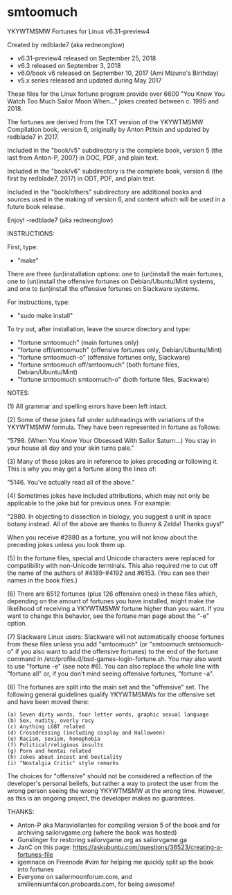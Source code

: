 # smtoomuch

YKYWTMSMW Fortunes for Linux v6.31-preview4

Created by redblade7 (aka redneonglow)

* v6.31-preview4 released on September 25, 2018
* v6.3 released on September 3, 2018
* v6.0/book v6 released on September 10, 2017 (Ami Mizuno's Birthday)
* v5.x series released and updated during May 2017

These files for the Linux fortune program provide over 6600 "You Know You Watch Too Much Sailor Moon When..." jokes created between c. 1995 and 2018. 

The fortunes are derived from the TXT version of the YKYWTMSMW Compilation book, version 6, originally by Anton Ptitsin and updated by redblade7 in 2017.

Included in the "book/v5" subdirectory is the complete book, version 5 (the last from Anton-P, 2007) in DOC, PDF, and plain text.

Included in the "book/v6" subdirectory is the complete book, version 6 (the first by redblade7, 2017) in ODT, PDF, and plain text.

Included in the "book/others" subdirectory are additional books and sources used in the making of version 6, and content which will be used in a future book release.

Enjoy! -redblade7 (aka redneonglow)

INSTRUCTIONS:

First, type:
* "make"

There are three (un)installation options: one to (un)install the main fortunes, one to (un)install the offensive fortunes on Debian/Ubuntu/Mint systems, and one to (un)install the offensive fortunes on Slackware systems.

For instructions, type:

* "sudo make install"

To try out, after installation, leave the source directory and type:

* "fortune smtoomuch" (main fortunes only)
* "fortune off/smtoomuch" (offensive fortunes only, Debian/Ubuntu/Mint)
* "fortune smtoomuch-o" (offensive fortunes only, Slackware)
* "fortune smtoomuch off/smtoomuch" (both fortune files, Debian/Ubuntu/Mint)
* "fortune smtoomuch smtoomuch-o" (both fortune files, Slackware)

NOTES:

(1) All grammar and spelling errors have been left intact.

(2) Some of these jokes fall under subheadings with variations of the YKYWTMSMW formula. They have been represented in fortune as follows: 

"5798.	(When You Know Your Obsessed With Sailor Saturn...) You stay in your house all day and your skin turns pale."

(3) Many of these jokes are in reference to jokes preceding or following it. This is why you may get a fortune along the lines of:

"5146.	You've actually read all of the above."

(4) Sometimes jokes have included attributions, which may not only be applicable to the joke but for previous ones. For example:

"2880.	In objecting to dissection in biology, you suggest a unit in space botany instead. All of the above are thanks to Bunny & Zelda! Thanks guys!"

When you receive #2880 as a fortune, you will not know about the preceding jokes unless you look them up.

(5) In the fortune files, special and Unicode characters were replaced for compatibility with non-Unicode terminals. This also required me to cut off the name of the authors of #4189-#4192 and #6153. (You can see their names in the book files.)

(6) There are 6512 fortunes (plus 126 offensive ones) in these files which, depending on the amount of fortunes you have installed, might make the likelihood of receiving a YKYWTMSMW fortune higher than you want. If you want to change this behavior, see the fortune man page about the "-e" option.

(7) Slackware Linux users: Slackware will not automatically choose fortunes from these files unless you add "smtoomuch" (or "smtoomuch smtoomuch-o" if you also want to add the offensive fortunes) to the end of the fortune command in /etc/profile.d/bsd-games-login-fortune.sh. You may also want to use "fortune -e" (see note #6). You can also replace the whole line with "fortune all" or, if you don't mind seeing offensive fortunes, "fortune -a".

(8) The fortunes are split into the main set and the "offensive" set. The following general guidelines qualify YKYWTMSMWs for the offensive set and have been moved there:

	(a) Seven dirty words, four letter words, graphic sexual language
	(b) Sex, nudity, overly racy
	(c) Anything LGBT related
	(d) Crossdressing (including cosplay and Halloween)
	(e) Racism, sexism, homophobia
	(f) Political/religious insults
	(g) Porn and hentai related
	(h) Jokes about incest and bestiality
	(i) "Nostalgia Critic" style remarks

The choices for "offensive" should not be considered a reflection of the developer's personal beliefs, but rather a way to protect the user from the wrong person seeing the wrong YKYWTMSMW at the wrong time. However, as this is an ongoing project, the developer makes no guarantees.

THANKS:

* Anton-P aka Maraviollantes for compiling version 5 of the book and for archiving sailorvgame.org (where the book was hosted)
* Gunslinger for restoring sailorvgame.org as sailorvgame.ga
* JanC on this page: https://askubuntu.com/questions/36523/creating-a-fortunes-file
* igemnace on Freenode #vim for helping me quickly split up the book into fortunes
* Everyone on sailormoonforum.com, and smillenniumfalcon.proboards.com, for being awesome!
